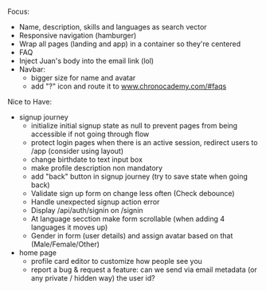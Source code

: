 Focus:

- Name, description, skills and languages as search vector
- Responsive navigation (hamburger)
- Wrap all pages (landing and app) in a container so they're centered
- FAQ
- Inject Juan's body into the email link (lol)
- Navbar:
  - bigger size for name and avatar
  - add "?" icon and route it to www.chronocademy.com/#faqs

Nice to Have:

- signup journey
  - initialize initial signup state as null to prevent pages from being accessible if not going through flow
  - protect login pages when there is an active session, redirect users to /app (consider using layout)
  - change birthdate to text input box
  - make profile description non mandatory
  - add "back" button in signup journey (try to save state when going back)
  - Validate sign up form on change less often (Check debounce)
  - Handle unexpected signup action error
  - Display /api/auth/signin on /signin
  - At language secction make form scrollable (when adding 4 languages it moves up)
  - Gender in form (user details) and assign avatar based on that (Male/Female/Other)
- home page
  - profile card editor to customize how people see you
  - report a bug & request a feature: can we send via email metadata (or any private / hidden way) the user id?
